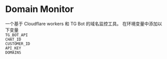 # Domain Monitor
一个基于 Cloudflare workers 和 TG Bot 的域名监控工具。
在环境变量中添加以下变量  
`TG_BOT_API`  
`CHAT_ID`  
`CUSTOMER_ID`  
`API_KEY`  
`DOMAINS`  